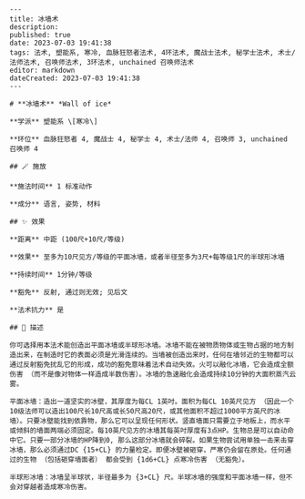 
    ---
    title: 冰墙术
    description: 
    published: true
    date: 2023-07-03 19:41:38
    tags: 法术, 塑能系, 寒冷, 血脉狂怒者法术, 4环法术, 魔战士法术, 秘学士法术, 术士/法师法术, 召唤师法术, 3环法术, unchained 召唤师法术
    editor: markdown
    dateCreated: 2023-07-03 19:41:38
    ---

    # **冰墙术** *Wall of ice*

    **学派** 塑能系 \[寒冷\] 

    **环位** 血脉狂怒者 4, 魔战士 4, 秘学士 4, 术士/法师 4, 召唤师 3, unchained 召唤师 4

    ## 🪄 施放

    **施法时间** 1 标准动作

    **成分** 语言, 姿势, 材料

    ## ✨ 效果  

    **距离** 中距 (100尺+10尺/等级) 

    **效果** 至多为10尺见方/等级的平面冰墙，或者半径至多为3尺+每等级1尺的半球形冰墙 

    **持续时间** 1分钟/等级 

    **豁免** 反射, 通过则无效; 见后文

    **法术抗力** 是

    ## 📖 描述

    你可选择用本法术能创造出平面冰墙或半球形冰墙。冰墙不能在被物质物体或生物占据的地方制造出来，在制造时它的表面必须是光滑连续的。当墙被创造出来时，任何在墙邻近的生物都可以通过反射豁免扰乱它的形成，成功的豁免意味着法术自动失效。火可以融化冰墙，它会造成全额伤害 （而不是像对物体一样造成半数伤害）。冰墙的急速融化会造成持续10分钟的大面积蒸汽云雾。

    平面冰墙：造出一道坚实的冰壁，其厚度为每CL 1英吋。面积为每CL 10英尺见方 （因此一个10级法师可以造出100尺长10尺高或长50尺高20尺，或其他面积不超过1000平方英尺的冰墙）。只要冰壁能找到依靠物，那么它可以呈现任何形状。竖直墙面只需要立于地板上，而水平或倾斜的墙面两端必须固定。每10英尺见方的冰墙其每英吋厚度有3点HP。生物总是可以自动命中它。只要一部分冰墙的HP降到0, 那么这部分冰墙就会碎裂。如果生物尝试用单独一击来击穿冰墙，那么必须通过DC {15+CL} 的力量检定。即便冰壁被砸穿，严寒仍会留在原处。任何通过的生物 （包括砸穿墙面者） 都会受到 {1d6+CL} 点寒冷伤害 （无豁免）。

    半球形冰墙：冰墙呈半球状，半径最多为 {3+CL} 尺。半球冰墙的强度和平面冰墙一样，但不会对穿越者造成寒冷伤害。
    